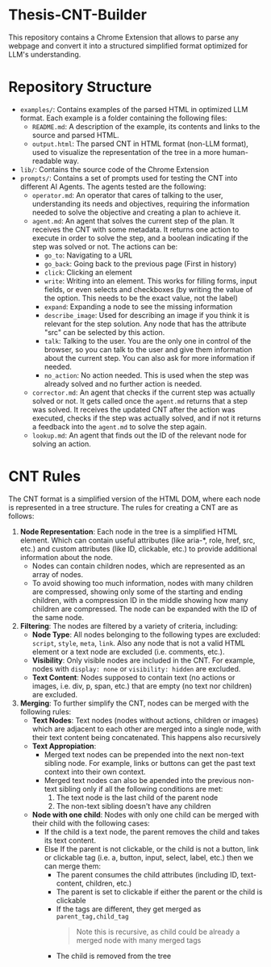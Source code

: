 # Thesis-CNT-Builder

This repository contains a Chrome Extension that allows to parse any webpage and convert it into a structured simplified format optimized for LLM's understanding.

# Repository Structure
- `examples/`: Contains examples of the parsed HTML in optimized LLM format. Each example is a folder containing the following files:
  - `README.md`: A description of the example, its contents and links to the source and parsed HTML.
  - `output.html`: The parsed CNT in HTML format (non-LLM format), used to visualize the representation of the tree in a more human-readable way.
- `lib/`: Contains the source code of the Chrome Extension
- `prompts/`: Contains a set of prompts used for testing the CNT into different AI Agents. The agents tested are the following:
  - `operator.md`: An operator that cares of talking to the user, understanding its needs and objectives, requiring the information needed to solve the objective and creating a plan to achieve it.
  - `agent.md`: An agent that solves the current step of the plan. It receives the CNT with some metadata. It returns one action to execute in order to solve the step, and a boolean indicating if the step was solved or not. The actions can be:
    - `go_to`: Navigating to a URL
    - `go_back`: Going back to the previous page (First in history)
    - `click`: Clicking an element
    - `write`: Writing into an element. This works for filling forms, input fields, or even selects and checkboxes (by writing the value of the option. This needs to be the exact value, not the label)
    - `expand`: Expanding a node to see the missing information
    - `describe_image`: Used for describing an image if you think it is relevant for the step solution. Any node that has the attribute "src" can be selected by this action.
    - `talk`: Talking to the user. You are the only one in control of the browser, so you can talk to the user and give them information about the current step. You can also ask for more information if needed.
    - `no_action`: No action needed. This is used when the step was already solved and no further action is needed. 
  - `corrector.md`: An agent that checks if the current step was actually solved or not. It gets called once the `agent.md` returns that a step was solved. It receives the updated CNT after the action was executed, checks if the step was actually solved, and if not it returns a feedback into the `agent.md` to solve the step again.
  - `lookup.md`: An agent that finds out the ID of the relevant node for solving an action.

# CNT Rules
The CNT format is a simplified version of the HTML DOM, where each node is represented in a tree structure. The rules for creating a CNT are as follows:
1. **Node Representation**: Each node in the tree is a simplified HTML element. Which can contain useful attributes (like aria-*, role, href, src, etc.) and custom attributes (like ID, clickable, etc.) to provide additional information about the node.
   - Nodes can contain children nodes, which are represented as an array of nodes.
   - To avoid showing too much information, nodes with many children are compressed, showing only some of the starting and ending children, with a compression ID in the middle showing how many children are compressed. The node can be expanded with the ID of the same node.
2. **Filtering**: The nodes are filtered by a variety of criteria, including:
   - **Node Type**: All nodes belonging to the following types are excluded: `script`, `style`, `meta`, `link`. Also any node that is not a valid HTML element or a text node are excluded (i.e. comments, etc.).
   - **Visibility**: Only visible nodes are included in the CNT. For example, nodes with `display: none` or `visibility: hidden` are excluded.
   - **Text Content**: Nodes supposed to contain text (no actions or images, i.e. div, p, span, etc.) that are empty (no text nor children) are excluded.
3. **Merging**: To further simplify the CNT, nodes can be merged with the following rules:
   - **Text Nodes**: Text nodes (nodes without actions, children or images) which are adjacent to each other are merged into a single node, with their text content being concatenated. This happens also recursively
   - **Text Appropiation**: 
     - Merged text nodes can be prepended into the next non-text sibling node. For example, links or buttons can get the past text context into their own context.
     - Merged text nodes can also be apended into the previous non-text sibling only if all the following conditions are met:
        1. The text node is the last child of the parent node
        2. The non-text sibling doesn't have any children
   - **Node with one child**: Nodes with only one child can be merged with their child with the following cases:
     - If the child is a text node, the parent removes the child and takes its text content.
     - Else If the parent is not clickable, or the child is not a button, link or clickable tag (i.e. a, button, input, select, label, etc.) then we can merge them: 
       - The parent consumes the child attributes (including ID, text-content, children, etc.)
       - The parent is set to clickable if either the parent or the child is clickable
       - If the tags are different, they get merged as `parent_tag,child_tag`
         > Note this is recursive, as child could be already a merged node with many merged tags
       - The child is removed from the tree
